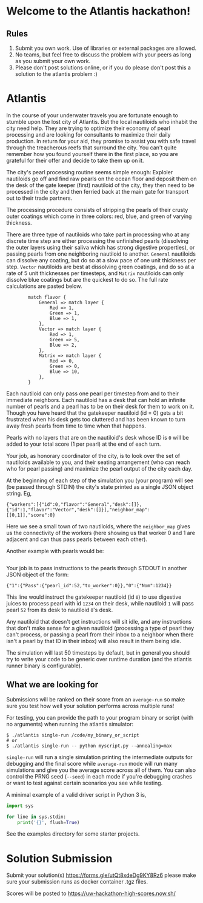 # Welcome to the Atlantis hackathon!

## Rules

1. Submit you own work. Use of libraries or external packages are allowed.
2. No teams, but feel free to discuss the problem with your peers as long as you submit your own work.
3. Please don't post solutions online, or if you do please don't post this a solution to the atlantis problem :)

# Atlantis
In the course of your underwater travels you are fortunate enough to stumble upon the lost city of Atlantis. But the local nautiloids who inhabit the city need help. They are trying to optimize their economy of pearl processing and are looking for consultants to maximize their daily production. In return for your aid, they promise to assist you with safe travel through the treacherous reefs that surround the city. You can't quite remember how you found yourself there in the first place, so you are grateful for their offer and decide to take them up on it.

The city's pearl processing routine seems simple enough: Exploler nautiloids go off and find raw pearls on the ocean floor and deposit them on the desk of the gate keeper (first) nautiloid of the city, they then need to be processed in the city and then ferried back at the main gate for transport out to their trade partners.

The processing procedure consists of stripping the pearls of their crusty outer coatings which come in three colors: red, blue, and green of varying thickness.

There are three type of nautiloids who take part in processing who at any discrete time step are either processing the unfinished pearls (dissolving the outer layers using their saliva which has strong digestive properties), or passing pearls from one neighboring nautiloid to another. `General` nautiloids can dissolve any coating, but do so at a slow pace of one unit thickness per step. `Vector` nautiloids are best at dissolving green coatings, and do so at a rate of 5 unit thicknesses per timesteps, and `Matrix` nautiloids can only dissolve blue coatings but are the quickest to do so. The full rate calculations are pasted below.
```
        match flavor {
            General => match layer {
                Red => 1,
                Green => 1,
                Blue => 1,
            },
            Vector => match layer {
                Red => 1,
                Green => 5,
                Blue => 2,
            },
            Matrix => match layer {
                Red => 0,
                Green => 0,
                Blue => 10,
            },
        }
```
Each nautiloid can only pass one pearl per timestep from and to their immediate neighbors. Each nautiloid has a desk that can hold an infinite number of pearls and a pearl has to be on their desk for them to work on it. Though you have heard that the gatekeeper nautiloid (id = 0) gets a bit frustrated when his desk gets too cluttered and has been known to turn away fresh pearls from time to time when that happens.

Pearls with no layers that are on the nautiloid's desk whose ID is `0` will be added to your total score (1 per pearl) at the end of each turn.

Your job, as honorary coordinator of the city, is to look over the set of nautiloids available to you, and their seating arrangement (who can reach who for pearl passing) and maximize the pearl output of the city each day.

At the beginning of each step of the simulation you (your program) will see (be passed through STDIN) the city's state printed as a single JSON object string. Eg,
```
{"workers":[{"id":0,"flavor":"General","desk":[]},{"id":1,"flavor":"Vector","desk":[]}],"neighbor_map":[[0,1]],"score":0}
```
Here we see a small town of two nautiloids, where the `neighbor_map` gives us the connectivity of the workers (here showing us that worker 0 and 1 are adjacent and can thus pass pearls between each other).

Another example with pearls would be:
```{"workers":[{"id":0,"flavor":"General","desk":[{"id":3446798295,"layers":[{"color":"Blue","thickness":17}]},{"id":2747624543,"layers":[{"color":"Red","thickness":12},{"color":"Green","thickness":11},{"color":"Blue","thickness":11}]},{"id":1487224610,"layers":[{"color":"Red","thickness":10}]},{"id":2795188117,"layers":[{"color":"Blue","thickness":24},{"color":"Red","thickness":13},{"color":"Green","thickness":27}]}]},{"id":1,"flavor":"Vector","desk":[]}],"neighbor_map":[[0,1]],"score":0}
```

Your job is to pass instructions to the pearls through STDOUT in another JSON object of the form:
```
{"1":{"Pass":{"pearl_id":52,"to_worker":0}},"0":{"Nom":1234}}
```
This line would instruct the gatekeeper nautiloid (id `0`) to use digestive juices to process pearl with id `1234` on their desk, while nautiloid `1` will pass pearl `52` from its desk to nautiloid `0`'s desk.

Any nautiloid that doesn't get instructions will sit idle, and any instructions that don't make sense for a given nautiloid (processing a type of pearl they can't process, or passing a pearl from their inbox to a neighbor when there isn't a pearl by that ID in their inbox) will also result in them being idle.

The simulation will last 50 timesteps by default, but in general you should try to write your code to be generic over runtime duration (and the atlantis runner binary is configurable).

## What we are looking for
Submissions will be ranked on their score from an `average-run` so make sure you test how well your solution performs across multiple runs!

For testing, you can provide the path to your program binary or script (with no arguments) when running the atlantis simulator:
```
$ ./atlantis single-run /code/my_binary_or_script
# or
$ ./atlantis single-run -- python myscript.py --annealing=max
```
`single-run` will run a single simulation printing the intermediate outputs for debugging and the final score while `average-run` mode will run many simulations and give you the average score across all of them. You can also control the PRNG seed (`--seed`) in each mode if you're debugging crashes or want to test against certain scenarios you see while testing.

A minimal example of a valid driver script in Python 3 is,
```python
import sys

for line in sys.stdin:
    print('{}', flush=True)
```

See the examples directory for some starter projects.

# Solution Submission

Submit your solution(s) https://forms.gle/utQt8xdeDg9KY8Rz6 please make sure your submission runs as docker container .tgz files.

Scores will be posted to https://uw-hackathon-high-scores.now.sh/
